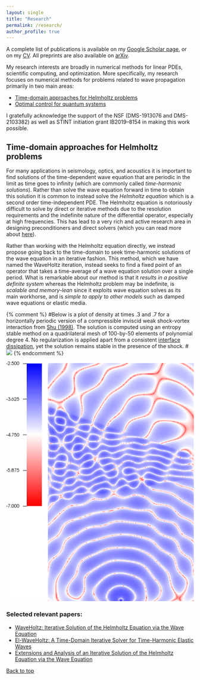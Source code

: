 ```yaml
---
layout: single
title: "Research"
permalink: /research/
author_profile: true
---
```


A complete list of publications is available on my [Google Scholar page](https://scholar.google.com/citations?user=4-LEq38AAAAJ&hl=en), or on my [CV](../files/Fortino_Garcia_CV.pdf). All preprints are also available on [arXiv](https://arxiv.org/a/garcia_f_1.html).

My research interests are broadly in numerical methods for linear PDEs, scientific computing, and optimization. More specifically, my research focuses on numerical methods for problems related to wave propagation primarily in two main areas: 
- [Time-domain approaches for Helmholtz problems](#time-domain-approaches-for-helmholtz-problems)
- [Optimal control for quantum systems](#optimal-control-for-quantum-systems)

I gratefully acknowledge the support of the NSF (DMS-1913076 and DMS-2103382) as well as STINT initiation grant IB2019–8154 in making this work possible. 


## Time-domain approaches for Helmholtz problems

For many applications in seismology, optics, and  acoustics it is important to find solutions of the time-dependent wave equation that are periodic in the limit as time goes to infinity (which are commonly called *time-harmonic solutions*). Rather than solve the wave equation forward in time to obtain this solution it is common to instead solve the *Helmholtz equation* which is a second order time-independent PDE. The Helmholtz equation is notoriously difficult to solve by direct or iterative methods due to the resolution requirements and the indefinite nature of the differential operator, especially at high frequencies. This has lead to a very rich and active research area in designing preconditioners and direct solvers (which you can read more about [here](https://www.unige.ch/~gander/Preprints/HelmholtzReview.pdf)).

Rather than working with the Helmholtz equation directly, we instead propose going back to the time-domain to seek time-harmonic solutions of the wave equation in an iterative fashion. This method, which we have named the WaveHoltz iteration, instead seeks to find a fixed point of an operator that takes a time-average of a wave equation solution over a single period. What is remarkable about our method is that it *results in a positive definite system* whereas the Helmholtz problem may be indefinite, is *scalable and memory-lean* since it exploits wave equation solves as its main workhorse, and is *simple to apply to other models* such as damped wave equations or elastic media. 


{% comment %}
#Below is a plot of density at times .3 and .7 for a horizontally periodic version of a compressible inviscid weak shock-vortex interaction from [Shu (1998)](https://ntrs.nasa.gov/archive/nasa/casi.ntrs.nasa.gov/19980007543.pdf). The solution is computed using an entropy stable method on a quadrilateral mesh of 100-by-50 elements of polynomial degree 4. No regularization is applied apart from a consistent [interface dissipation](https://www.sciencedirect.com/science/article/pii/S0021999116306477), yet the solution remains stable in the presence of the shock. 
#<img src="../files/shockvortex.png" width="900" />
{% endcomment %}
<p float="left">
<img src="../files/wedge_undamped_f20.png" width="850" />
</p>


### Selected relevant papers:

- [WaveHoltz: Iterative Solution of the Helmholtz Equation via the Wave Equation](https://epubs.siam.org/doi/abs/10.1137/19M1299062)
- [El-WaveHoltz: A Time-Domain Iterative Solver for Time-Harmonic Elastic Waves](https://arxiv.org/abs/2205.12344)
- [Extensions and Analysis of an Iterative Solution of the Helmholtz Equation via the Wave Equation](https://arxiv.org/abs/2205.12349)

[Back to top](#top)
<!-- 
## Optimal Control for quantum systems

This work, done in collaboration with Dr. Anders Petersson at Lawrence Livermore National Laboratory (LLNL), focuses on numerical methods for optimal control of quantum systems. The methods of QCLLNL were motivated by the need of Dr. Jonathan Dubois's Quantum Coherent Device Physics Group at LLNL for efficient software capable of generating high-fidelity quantum logic gates. Specifically, our approach was co-designed by the quantum group at LLNL to be faster and more robust than competing quantum control software, such as QuTiP, at finding control signals that perform logic gates on superconducting qubits. The evolution of these superconducting qubits is governed by the ODE Schrödinger equation
which can be derived by diagonalizing the original Schrödinger PDE in space.

$f(t)$ is a real-valued function of time representing a microwave pulse driving the system. A distinguishing feature of our approach is that the number of control parameters defining the control is independent of the number of timesteps needed, which is in contrast to the customary GRAPE algorithm~\cite{Khaneja-2005}. This decoupling is achieved by expanding $f$ in a B-spline basis with carrier waves, thus allowing precise triggering of transition frequencies of the system using a small number of control parameters. This expansion yields a physically motivated continuous approximation of $f$ and, in tandem with a discretize-then-optimize approach, we leverage the symplectic and time-reversible St\"ormer-Verlet scheme to compute exact discrete gradients. The gradient is computed using the adjoint-state method, and the unitary evolution of Schr\"odinger coupled with the time-reversibility of the Störmer-Verlet scheme gives a memory-lean method.

The resulting optimal control software, for which I am a primary developer, is a package written in the Julia programming language and is named JuQBox. Preliminary numerical results indicate JuQBox can be orders of magnitudes (in some cases up to 300x) faster than competing software using GRAPE. Moreover, few parameters are needed to achieve gate fidelities of 99.9\% or greater which affords JuQBox scalability to much larger problems. The successful co-design of JuQBox has allowed the quantum group at LLNL to acquire control signals realizing an experimental fidelity of up to 99.4\%, \cite{XianLLNL}.

<img src="../files/wadg_example.png" width="900" />

This approach has been extended to "matrix-valued" weights, with applications in elastic and poroelastic wave propagation.  We have also utilized weight-adjusted mass matrices to construct efficient and provably stable high order DG schemes on curved simplicial meshes, as well as on quadrilateral and hexahedral meshes for multi-patch DG isogeometric analysis. On tensor product elements, weight-adjusted mass matrices provide the additional benefit of re-exposing a Kronecker product structure which is lost for a standard weighted finite element mass matrix.

### Selected relevant paper(s):
- [Optimal Control of Closed Quantum Systems via B-Splines with Carrier Waves](https://arxiv.org/abs/2106.14310)



 -->